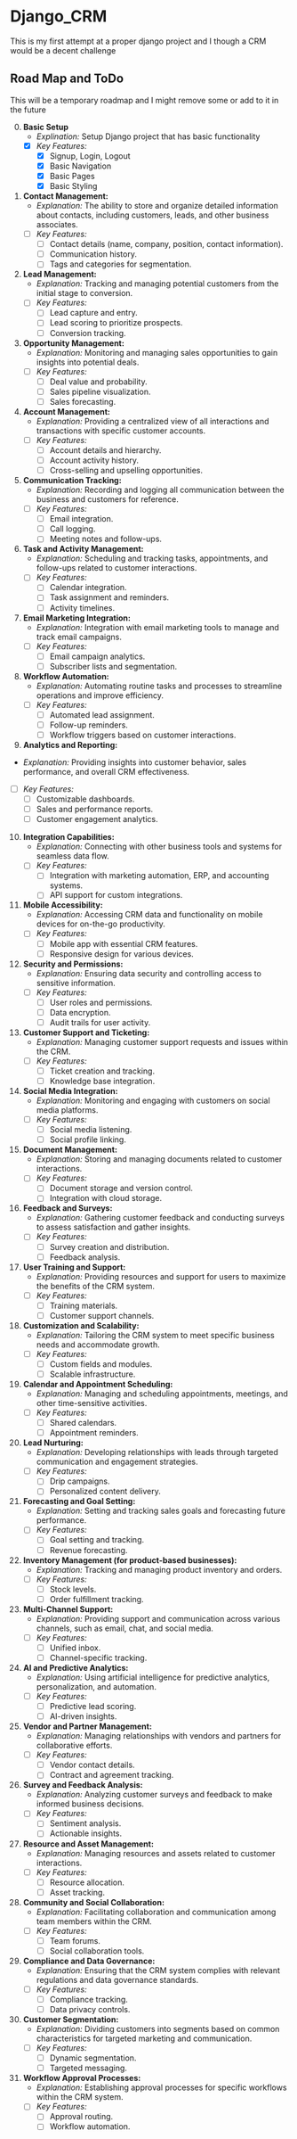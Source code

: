 # Django_CRM
This is my first attempt at a proper django project and I though a CRM would be a decent challenge


## Road Map and ToDo

This will be a temporary roadmap and I might remove some or add to it in the future 

0. **Basic Setup**
   - *Explination:* Setup Django project that has basic functionality
   - [X] *Key Features:*
     - [X] Signup, Login, Logout
     - [X] Basic Navigation
     - [X] Basic Pages
     - [X] Basic Styling

1. **Contact Management:**
   - *Explanation:* The ability to store and organize detailed information about contacts, including customers, leads, and other business associates.
   - [ ] *Key Features:*
     - [ ] Contact details (name, company, position, contact information).
     - [ ] Communication history.
     - [ ] Tags and categories for segmentation.

2. **Lead Management:**
   - *Explanation:* Tracking and managing potential customers from the initial stage to conversion.
   - [ ] *Key Features:*
     - [ ] Lead capture and entry.
     - [ ] Lead scoring to prioritize prospects.
     - [ ] Conversion tracking.

3. **Opportunity Management:**
   - *Explanation:* Monitoring and managing sales opportunities to gain insights into potential deals.
   - [ ] *Key Features:*
     - [ ] Deal value and probability.
     - [ ] Sales pipeline visualization.
     - [ ] Sales forecasting.

4. **Account Management:**
   - *Explanation:* Providing a centralized view of all interactions and transactions with specific customer accounts.
   - [ ] *Key Features:*
     - [ ] Account details and hierarchy.
     - [ ] Account activity history.
     - [ ] Cross-selling and upselling opportunities.

5. **Communication Tracking:**
   - *Explanation:* Recording and logging all communication between the business and customers for reference.
   - [ ] *Key Features:*
     - [ ] Email integration.
     - [ ] Call logging.
     - [ ] Meeting notes and follow-ups.

6. **Task and Activity Management:**
   - *Explanation:* Scheduling and tracking tasks, appointments, and follow-ups related to customer interactions.
   - [ ] *Key Features:*
     - [ ] Calendar integration.
     - [ ] Task assignment and reminders.
     - [ ] Activity timelines.

7. **Email Marketing Integration:**
   - *Explanation:* Integration with email marketing tools to manage and track email campaigns.
   - [ ] *Key Features:*
     - [ ] Email campaign analytics.
     - [ ] Subscriber lists and segmentation.

8. **Workflow Automation:**
   - *Explanation:* Automating routine tasks and processes to streamline operations and improve efficiency.
   - [ ] *Key Features:*
     - [ ] Automated lead assignment.
     - [ ] Follow-up reminders.
     - [ ] Workflow triggers based on customer interactions.

9.  **Analytics and Reporting:**
   - *Explanation:* Providing insights into customer behavior, sales performance, and overall CRM effectiveness.
   - [ ] *Key Features:*
     - [ ] Customizable dashboards.
     - [ ] Sales and performance reports.
     - [ ] Customer engagement analytics.

10. **Integration Capabilities:**
    - *Explanation:* Connecting with other business tools and systems for seamless data flow.
    - [ ] *Key Features:*
      - [ ] Integration with marketing automation, ERP, and accounting systems.
      - [ ] API support for custom integrations.

11. **Mobile Accessibility:**
    - *Explanation:* Accessing CRM data and functionality on mobile devices for on-the-go productivity.
    - [ ] *Key Features:*
      - [ ] Mobile app with essential CRM features.
      - [ ] Responsive design for various devices.

12. **Security and Permissions:**
    - *Explanation:* Ensuring data security and controlling access to sensitive information.
    - [ ] *Key Features:*
      - [ ] User roles and permissions.
      - [ ] Data encryption.
      - [ ] Audit trails for user activity.

13. **Customer Support and Ticketing:**
    - *Explanation:* Managing customer support requests and issues within the CRM.
    - [ ] *Key Features:*
      - [ ] Ticket creation and tracking.
      - [ ] Knowledge base integration.

14. **Social Media Integration:**
    - *Explanation:* Monitoring and engaging with customers on social media platforms.
    - [ ] *Key Features:*
      - [ ] Social media listening.
      - [ ] Social profile linking.

15. **Document Management:**
    - *Explanation:* Storing and managing documents related to customer interactions.
    - [ ] *Key Features:*
      - [ ] Document storage and version control.
      - [ ] Integration with cloud storage.

16. **Feedback and Surveys:**
    - *Explanation:* Gathering customer feedback and conducting surveys to assess satisfaction and gather insights.
    - [ ] *Key Features:*
      - [ ] Survey creation and distribution.
      - [ ] Feedback analysis.

17. **User Training and Support:**
    - *Explanation:* Providing resources and support for users to maximize the benefits of the CRM system.
    - [ ] *Key Features:*
      - [ ] Training materials.
      - [ ] Customer support channels.

18. **Customization and Scalability:**
    - *Explanation:* Tailoring the CRM system to meet specific business needs and accommodate growth.
    - [ ] *Key Features:*
      - [ ] Custom fields and modules.
      - [ ] Scalable infrastructure.

19. **Calendar and Appointment Scheduling:**
    - *Explanation:* Managing and scheduling appointments, meetings, and other time-sensitive activities.
    - [ ] *Key Features:*
      - [ ] Shared calendars.
      - [ ] Appointment reminders.

20. **Lead Nurturing:**
    - *Explanation:* Developing relationships with leads through targeted communication and engagement strategies.
    - [ ] *Key Features:*
      - [ ] Drip campaigns.
      - [ ] Personalized content delivery.

21. **Forecasting and Goal Setting:**
    - *Explanation:* Setting and tracking sales goals and forecasting future performance.
    - [ ] *Key Features:*
      - [ ] Goal setting and tracking.
      - [ ] Revenue forecasting.

22. **Inventory Management (for product-based businesses):**
    - *Explanation:* Tracking and managing product inventory and orders.
    - [ ] *Key Features:*
      - [ ] Stock levels.
      - [ ] Order fulfillment tracking.

23. **Multi-Channel Support:**
    - *Explanation:* Providing support and communication across various channels, such as email, chat, and social media.
    - [ ] *Key Features:*
      - [ ] Unified inbox.
      - [ ] Channel-specific tracking.

24. **AI and Predictive Analytics:**
    - *Explanation:* Using artificial intelligence for predictive analytics, personalization, and automation.
    - [ ] *Key Features:*
      - [ ] Predictive lead scoring.
      - [ ] AI-driven insights.

25. **Vendor and Partner Management:**
    - *Explanation:* Managing relationships with vendors and partners for collaborative efforts.
    - [ ] *Key Features:*
      - [ ] Vendor contact details.
      - [ ] Contract and agreement tracking.

26. **Survey and Feedback Analysis:**
    - *Explanation:* Analyzing customer surveys and feedback to make informed business decisions.
    - [ ] *Key Features:*
      - [ ] Sentiment analysis.
      - [ ] Actionable insights.

27. **Resource and Asset Management:**
    - *Explanation:* Managing resources and assets related to customer interactions.
    - [ ] *Key Features:*
      - [ ] Resource allocation.
      - [ ] Asset tracking.

28. **Community and Social Collaboration:**
    - *Explanation:* Facilitating collaboration and communication among team members within the CRM.
    - [ ] *Key Features:*
      - [ ] Team forums.
      - [ ] Social collaboration tools.

29. **Compliance and Data Governance:**
    - *Explanation:* Ensuring that the CRM system complies with relevant regulations and data governance standards.
    - [ ] *Key Features:*
      - [ ] Compliance tracking.
      - [ ] Data privacy controls.

30. **Customer Segmentation:**
    - *Explanation:* Dividing customers into segments based on common characteristics for targeted marketing and communication.
    - [ ] *Key Features:*
      - [ ] Dynamic segmentation.
      - [ ] Targeted messaging.

31. **Workflow Approval Processes:**
    - *Explanation:* Establishing approval processes for specific workflows within the CRM system.
    - [ ] *Key Features:*
      - [ ] Approval routing.
      - [ ] Workflow automation.